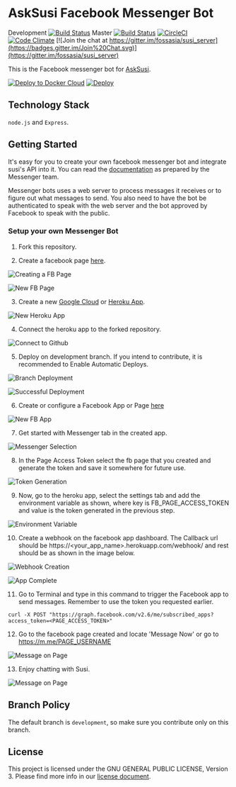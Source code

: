 # AskSusi Facebook Messenger Bot

Development [![Build Status](https://travis-ci.org/fossasia/susi_fbbot.svg?branch=development)](https://travis-ci.org/fossasia/susi_fbbot)
Master [![Build Status](https://travis-ci.org/fossasia/susi_fbbot.svg?branch=master)](https://travis-ci.org/fossasia/susi_fbbot)
[![CircleCI](https://img.shields.io/circleci/project/fossasia/susi_fbbot.svg?maxAge=2592000?style=flat-square)](https://circleci.com/gh/fossasia/susi_fbbot)
[![Code Climate](https://codeclimate.com/github/fossasia/susi_fbbot/badges/gpa.svg)](https://codeclimate.com/github/fossasia/susi_fbbot)
[![Join the chat at https://gitter.im/fossasia/susi_server](https://badges.gitter.im/Join%20Chat.svg)](https://gitter.im/fossasia/susi_server)

This is the  Facebook messenger bot for [AskSusi](https://www.m.me/asksusiai).


[![Deploy to Docker Cloud](https://files.cloud.docker.com/images/deploy-to-dockercloud.svg)](https://cloud.docker.com/stack/deploy/?repo=https://github.com/fossasia/susi_fbbot) [![Deploy](https://www.herokucdn.com/deploy/button.svg)](https://heroku.com/deploy?template=https://github.com/fossasia/susi_fbbot)

## Technology Stack

```node.js``` and ```Express```.

## Getting Started

It's easy for you to create your own facebook messenger bot and integrate susi's API into it. You can read the  [documentation](https://developers.facebook.com/docs/messenger-platform/quickstart) as prepared by the Messenger team.

Messenger bots uses a web server to process messages it receives or to figure out what messages to send. You also need to have the bot be authenticated to speak with the web server and the bot approved by Facebook to speak with the public.

### Setup your own Messenger Bot
1. Fork this repository.

2. Create a facebook page [here](https://www.facebook.com/pages/create/).

 ![Creating a FB Page](./docs/images/1_create_fb_page.png)

 ![New FB Page](./docs/images/2_fb_page.png)

3. Create a new [Google Cloud](docs/installations/gce-kubernetes.md) or [Heroku App](https://dashboard.heroku.com/new?org=personal-apps).

 ![New Heroku App](./docs/images/3_create_heroku_app.png)

4. Connect the heroku app to the forked repository.

 ![Connect to Github](./docs/images/4_heroku_github_connect.png)

5. Deploy on development branch. If you intend to contribute, it is recommended to Enable Automatic Deploys.

 ![Branch Deployment](./docs/images/5_branch_selection.png)

 ![Successful Deployment](./docs/images/6_heroku_deployment.png)

6. Create or configure a Facebook App or Page [here](https://developers.facebook.com/apps/)

 ![New FB App](./docs/images/7_create_fb_app.png)

7. Get started with Messenger tab in the created app.

 ![Messenger Selection](./docs/images/8_select_messenger.png)

8. In the Page Access Token select the fb page that you created and generate the token and save it somewhere for future use.

 ![Token Generation](./docs/images/9_select_token.png)

9. Now, go to the heroku app, select the settings tab and add the environment variable as shown, where key is FB_PAGE_ACCESS_TOKEN and value is the token generated in the previous step.

 ![Environment Variable](./docs/images/10_add_env_variable.png)

10. Create a webhook on the facebook app dashboard. The Callback url should be https://&lt;your_app_name&gt;.herokuapp.com/webhook/ and rest should be as shown in the image below.

 ![Webhook Creation](./docs/images/11_add_webhook.png)

 ![App Complete](./docs/images/12_app_complete.png)

11. Go to Terminal and type in this command to trigger the Facebook app to send messages. Remember to use the token you requested earlier.
  ```
  curl -X POST "https://graph.facebook.com/v2.6/me/subscribed_apps?access_token=<PAGE_ACCESS_TOKEN>"
  ```

12. Go to the facebook page created and locate 'Message Now' or go to https://m.me/PAGE_USERNAME

 ![Message on Page](./docs/images/13_message_on_page.png)

13. Enjoy chatting with Susi.

 ![Message on Page](./docs/images/14_fb_chat.png)


## Branch Policy

The default branch is ```development```, so make sure you contribute only on this branch.

## License

This project is licensed under the GNU GENERAL PUBLIC LICENSE, Version 3. Please find more info in our [license document](LICENSE.md).
